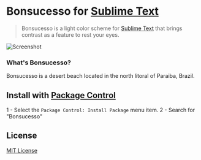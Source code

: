 # Bonsucesso for [Sublime Text](http://sublimetext.com)

> Bonsucesso is a light color scheme for [Sublime Text](http://sublimetext.com) that brings contrast as a feature to rest your eyes.

![Screenshot](http://d.pr/i/17ggj.png)

### What's Bonsucesso?

Bonsucesso is a desert beach located in the north litoral of Paraiba, Brazil.

## Install with [Package Control](https://packagecontrol.io/)

  1 - Select the `Package Control: Install Package` menu item.
  2 - Search for "Bonsucesso"

## License

[MIT License](./LICENSE)


